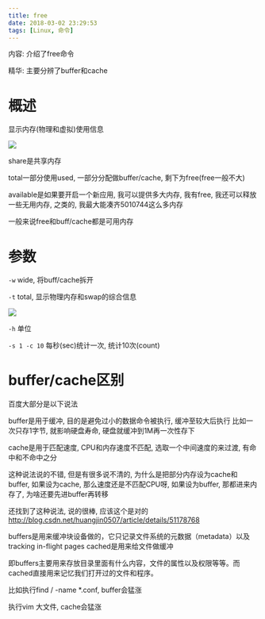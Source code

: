 ```yaml
---
title: free
date: 2018-03-02 23:29:53
tags: [Linux, 命令]
---
```


内容: 介绍了free命令

精华: 主要分辨了buffer和cache

<!-- more -->

# 概述

显示内存(物理和虚拟)使用信息

![](http://media.huangkaibo.cn/18-3-1/16623594.jpg)

share是共享内存

total一部分使用used, 一部分分配做buffer/cache, 剩下为free(free一般不大)

available是如果要开启一个新应用, 我可以提供多大内存, 我有free, 我还可以释放一些无用内存, 之类的, 我最大能凑齐5010744这么多内存

一般来说free和buff/cache都是可用内存

# 参数

`-w` wide, 将buff/cache拆开

`-t` total, 显示物理内存和swap的综合信息

![](http://media.huangkaibo.cn/18-3-1/42463110.jpg)

`-h` 单位

`-s 1 -c 10` 每秒(sec)统计一次, 统计10次(count)

# buffer/cache区别

百度大部分是以下说法

buffer是用于缓冲, 目的是避免过小的数据命令被执行, 缓冲至较大后执行
比如一次只存1字节, 就影响硬盘寿命, 硬盘就缓冲到1M再一次性存下

cache是用于匹配速度, CPU和内存速度不匹配, 选取一个中间速度的来过渡, 有命中和不命中之分

这种说法说的不错, 但是有很多说不清的, 为什么是把部分内存设为cache和buffer, 如果设为cache, 那么速度还是不匹配CPU呀, 如果设为buffer, 那都进来内存了, 为啥还要先进buffer再转移

还找到了这种说法, 说的很棒, 应该这个是对的
http://blog.csdn.net/huangjin0507/article/details/51178768

buffers是用来缓冲块设备做的，它只记录文件系统的元数据（metadata）以及 tracking in-flight pages
cached是用来给文件做缓冲

即buffers主要用来存放目录里面有什么内容，文件的属性以及权限等等。而cached直接用来记忆我们打开过的文件和程序。

比如执行find / -name *.conf, 
buffer会猛涨

执行vim 大文件, 
cache会猛涨
